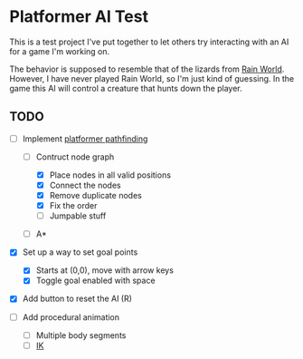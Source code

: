 # Platformer AI Test

This is a test project I've put together to let others try interacting with an AI for a game I'm working on.

The behavior is supposed to resemble that of the lizards from [Rain World](https://store.steampowered.com/app/312520/Rain_World/). However, I have never played Rain World, so I'm just kind of guessing. In the game this AI will control a creature that hunts down the player.

## TODO

- [ ] Implement [platformer pathfinding](https://www.youtube.com/watch?v=kNI2I8kzpnE&t=123s)

  - [ ] Contruct node graph

    - [x] Place nodes in all valid positions
    - [x] Connect the nodes
    - [x] Remove duplicate nodes
    - [x] Fix the order
    - [ ] Jumpable stuff

  - [ ] A\*

- [x] Set up a way to set goal points

  - [x] Starts at (0,0), move with arrow keys
  - [x] Toggle goal enabled with space

- [x] Add button to reset the AI (R)
- [ ] Add procedural animation

  - [ ] Multiple body segments
  - [ ] [IK](https://youtu.be/wgpgNLEEpeY)
